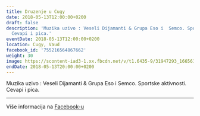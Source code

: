 ```yaml
---
title: Druzenje u Cugy
date: 2018-05-13T12:00:00+0200
draft: false
description: 'Muzika uzivo : Veseli Dijamanti & Grupa Eso i  Semco. Sportske aktivnosti.
  Cevapi i pica.'
eventDate: 2018-05-13T12:00:00+0200
location: Cugy, Vaud
facebook_id: '755216564867662'
weight: 30
image: https://scontent-iad3-1.xx.fbcdn.net/v/t1.6435-9/31947293_1665614486867697_1159691004425535488_n.jpg?_nc_cat=104&ccb=1-7&_nc_sid=9e60e4&_nc_ohc=Dollpe3SMXAQ7kNvwHtqN7P&_nc_oc=AdnGgF4K_Osr8sg2PDYeUWouX632XwOlAO4L-g5oMpBJl6kpk8UBpcmkOHjMa4_IY_M&_nc_zt=23&_nc_ht=scontent-iad3-1.xx&edm=ABTKTjYEAAAA&_nc_gid=YkpYxBYQPCxb0MOi2U5AOw&oh=00_AfU8B_ZGZZn7HQjK_c2XwQQ12x5pb1gk1m0icIgmjkcZFA&oe=68B9049A
endDate: 2018-05-13T20:00:00+0200
---
```


Muzika uzivo : Veseli Dijamanti & Grupa Eso i  Semco. Sportske aktivnosti. Cevapi i pica.

---

Više informacija na [Facebook-u](https://facebook.com/events/755216564867662)